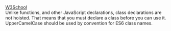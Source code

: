 [W3School](https://www.w3schools.com/js/js_class_intro.asp)  
Unlike functions, and other JavaScript declarations, class declarations are not hoisted.
That means that you must declare a class before you can use it.  
UpperCamelCase should be used by convention for ES6 class names.
